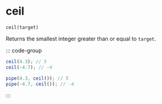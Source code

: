 # ceil

`ceil(target)`

Returns the smallest integer greater than or equal to `target`.

::: code-group

```ts [data-first]
ceil(4.3); // 5
ceil(-4.7); // -4
```

```ts [data-last]
pipe(4.3, ceil()); // 5
pipe(-4.7, ceil()); // -4
```

:::
